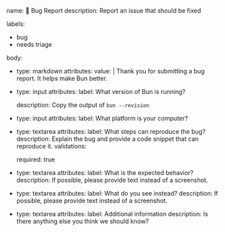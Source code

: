 name: 🐛 Bug Report
description: Report an issue that should be fixed

labels:
  - bug
  - needs triage

body:
  - type: markdown
    attributes:
      value: |
        Thank you for submitting a bug report. It helps make Bun better.


  - type: input
    attributes:
      label: What version of Bun is running?

      description: Copy the output of `bun --revision`
  - type: input
    attributes:
      label: What platform is your computer?       
  - type: textarea
    attributes:
      label: What steps can reproduce the bug?
      description: Explain the bug and provide a code snippet that can reproduce it.
    validations:

      required: true

  - type: textarea
    attributes:
      label: What is the expected behavior?
      description: If possible, please provide text instead of a screenshot.
  - type: textarea
    attributes:
      label: What do you see instead?
      description: If possible, please provide text instead of a screenshot.

  - type: textarea
    attributes:
      label: Additional information
      description: Is there anything else you think we should know?
